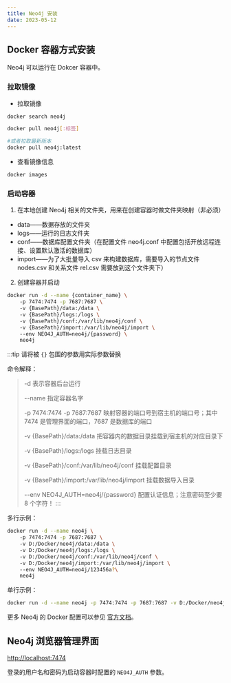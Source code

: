 ```yaml
---
title: Neo4j 安装
date: 2023-05-12
---
```


## Docker 容器方式安装

Neo4j 可以运行在 Dokcer 容器中。

### 拉取镜像

- 拉取镜像

```bash
docker search neo4j

docker pull neo4j[:标签]

#或者拉取最新版本
docker pull neo4j:latest
```

- 查看镜像信息

```bash
docker images
```

### 启动容器

1. 在本地创建 Neo4j 相关的文件夹，用来在创建容器时做文件夹映射（非必须）

- data——数据存放的文件夹
- logs——运行的日志文件夹
- conf——数据库配置文件夹（在配置文件 neo4j.conf 中配置包括开放远程连接、设置默认激活的数据库）
- import——为了大批量导入 csv 来构建数据库，需要导入的节点文件 nodes.csv 和关系文件 rel.csv 需要放到这个文件夹下）

2. 创建容器并启动

```bash
docker run -d --name {container_name} \ 
    -p 7474:7474 -p 7687:7687 \ 
    -v {BasePath}/data:/data \ 
    -v {BasePath}/logs:/logs \ 
    -v {BasePath}/conf:/var/lib/neo4j/conf \ 
    -v {BasePath}/import:/var/lib/neo4j/import \ 
    --env NEO4J_AUTH=neo4j/{password} \ 
    neo4j
```

:::tip
请将被 `{}` 包围的参数用实际参数替换

命令解释：

> -d 表示容器后台运行 
>
> --name 指定容器名字
>
> -p 7474:7474 -p 7687:7687 映射容器的端口号到宿主机的端口号；其中 7474 是管理界面的端口，7687 是数据库的端口
>
> -v {BasePath}/data:/data  把容器内的数据目录挂载到宿主机的对应目录下
>
> -v {BasePath}/logs:/logs  挂载日志目录
>
> -v {BasePath}/conf:/var/lib/neo4j/conf  挂载配置目录
>
> -v {BasePath}/import:/var/lib/neo4j/import  挂载数据导入目录
>
> --env NEO4J_AUTH=neo4j/{password} 配置认证信息；注意密码至少要 8 个字符！
:::

多行示例：

```bash
docker run -d --name neo4j \ 
    -p 7474:7474 -p 7687:7687 \ 
    -v D:/Docker/neo4j/data:/data \ 
    -v D:/Docker/neo4j/logs:/logs \ 
    -v D:/Docker/neo4j/conf:/var/lib/neo4j/conf \ 
    -v D:/Docker/neo4j/import:/var/lib/neo4j/import \ 
    --env NEO4J_AUTH=neo4j/123456a?\ 
    neo4j
```

单行示例：

```bash
docker run -d --name neo4j -p 7474:7474 -p 7687:7687 -v D:/Docker/neo4j/data:/data -v D:/Docker/neo4j/logs:/logs --env NEO4J_AUTH=neo4j/123456a? neo4j
```

更多 Neo4j 的 Docker 配置可以参见 [官方文档](https://neo4j.com/docs/operations-manual/current/docker/introduction/)。

## Neo4j 浏览器管理界面

[http://localhost:7474](http://localhost:7474)

登录的用户名和密码为启动容器时配置的 `NEO4J_AUTH` 参数。